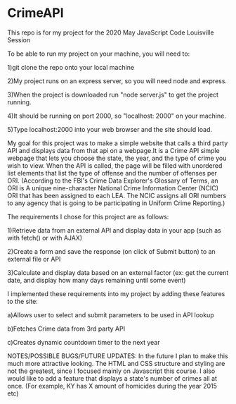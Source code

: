 # CrimeAPI
This repo is for my project for the 2020 May JavaScript Code Louisville Session

To be able to run my project on your machine, you will need to:


1)git clone the repo onto your local machine

2)My project runs on an express server, so you will need node and express.

3)When the project is downloaded run "node server.js" to get the project running.

4)It should be running on port 2000, so "localhost: 2000" on your machine.

5)Type localhost:2000 into your web browser and the site should load.


My goal for this project was to make a simple website that calls a third party API and displays data from that api on a webpage.It is a Crime API simple webpage that lets you choose the state, the year, and the type of crime you wish to view. When the API is called, the page will be filled with unordered list elements that list the type of offense and the number of offenses per ORI. (According to the FBI's Crime Data Explorer's Glossary of Terms, an ORI is A unique nine-character National Crime Information Center (NCIC) ORI that has been assigned to each LEA. The NCIC assigns all ORI numbers to any agency that is going to be participating in Uniform Crime Reporting.)

The requirements I chose for this project are as follows:

1)Retrieve data from an external API and display data in your app (such as with fetch() or with AJAX)

2)Create a form and save the response (on click of Submit button) to an external file or API

3)Calculate and display data based on an external factor (ex: get the current date, and display how many days remaining until some event)


I implemented these requirements into my project by adding these features to the site:

a)Allows user to select and submit parameters to be used in API lookup

b)Fetches Crime data from 3rd party API

c)Creates dynamic countdown timer to the next year



NOTES/POSSIBLE BUGS/FUTURE UPDATES:
In the future I plan to make this much more attractive looking. The HTML and CSS structure and styling are not the greatest, since I focused mainly on Javascript this course. I
also would like to add a feature that displays a state's number of crimes all at once. (For example, KY has X amount of homicides during the year 2015 etc)







